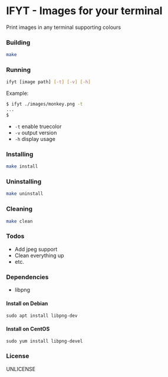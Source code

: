 # IFYT - Images for your terminal

Print images in any terminal supporting colours


### Building

```bash
make
```

### Running

```bash
ifyt [image path] [-t] [-v] [-h]
```

Example:

```bash
$ ifyt ./images/monkey.png -t
...
$
```

 - `-t` enable truecolor
 - `-v` output version
 - `-h` display usage

### Installing

```bash
make install
```

### Uninstalling

```bash
make uninstall
```

### Cleaning

```bash
make clean
```

### Todos

 - Add jpeg support
 - Clean everything up
 - etc.

### Dependencies

 - libpng

#### Install on Debian

```
sudo apt install libpng-dev
```

#### Install on CentOS

```
sudo yum install libpng-devel
```

### License

UNLICENSE

